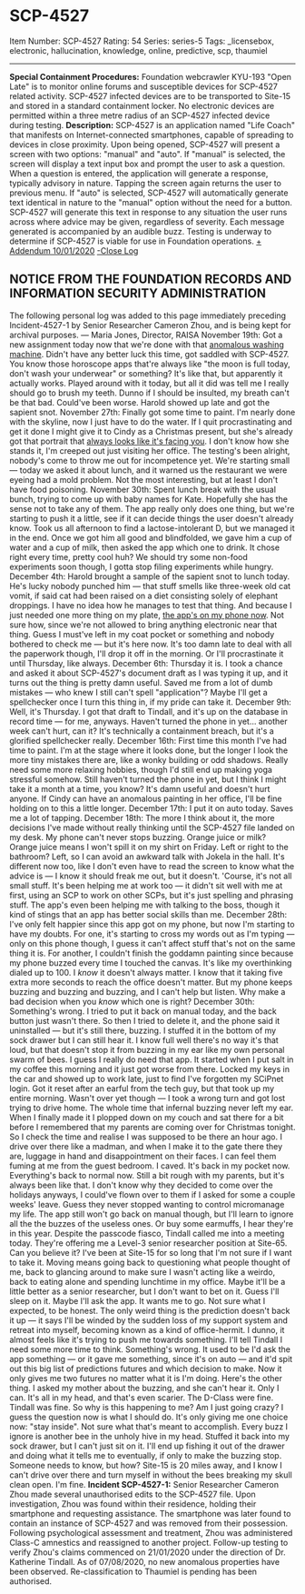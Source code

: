 # SCP-4527
Item Number: SCP-4527
Rating: 54
Series: series-5
Tags: _licensebox, electronic, hallucination, knowledge, online, predictive, scp, thaumiel

---

**Special Containment Procedures:** Foundation webcrawler KYU-193 "Open Late" is to monitor online forums and susceptible devices for SCP-4527 related activity. SCP-4527 infected devices are to be transported to Site-15 and stored in a standard containment locker. No electronic devices are permitted within a three metre radius of an SCP-4527 infected device during testing.
**Description:** SCP-4527 is an application named "Life Coach" that manifests on Internet-connected smartphones, capable of spreading to devices in close proximity.
Upon being opened, SCP-4527 will present a screen with two options: "manual" and "auto". If "manual" is selected, the screen will display a text input box and prompt the user to ask a question. When a question is entered, the application will generate a response, typically advisory in nature. Tapping the screen again returns the user to previous menu.
If "auto" is selected, SCP-4527 will automatically generate text identical in nature to the "manual" option without the need for a button. SCP-4527 will generate this text in response to any situation the user runs across where advice may be given, regardless of severity. Each message generated is accompanied by an audible buzz.
Testing is underway to determine if SCP-4527 is viable for use in Foundation operations.
[\+ Addendum 10/01/2020](javascript:;)
[-Close Log](javascript:;)
## NOTICE FROM THE FOUNDATION RECORDS AND INFORMATION SECURITY ADMINISTRATION
The following personal log was added to this page immediately preceding Incident-4527-1 by Senior Researcher Cameron Zhou, and is being kept for archival purposes.
— Maria Jones, Director, RAISA
November 19th: Got a new assignment today now that we're done with that [anomalous washing machine](/scp-2374). Didn't have any better luck this time, got saddled with SCP-4527. You know those horoscope apps that're always like "the moon is full today, don't wash your underwear" or something? It's like that, but apparently it actually works. Played around with it today, but all it did was tell me I really should go to brush my teeth. Dunno if I should be insulted, my breath can't be that bad.
Could've been worse. Harold showed up late and got the sapient snot.
November 27th: Finally got some time to paint. I'm nearly done with the skyline, now I just have to do the water. If I quit procrastinating and get it done I might give it to Cindy as a Christmas present, but she's already got that portrait that [always looks like it's facing you](/scp-5397). I don't know how she stands it, I'm creeped out just visiting her office.
The testing's been alright, nobody's come to throw me out for incompetence yet. We're starting small — today we asked it about lunch, and it warned us the restaurant we were eyeing had a mold problem. Not the most interesting, but at least I don't have food poisoning.
November 30th: Spent lunch break with the usual bunch, trying to come up with baby names for Kate. Hopefully she has the sense not to take any of them.
The app really only does one thing, but we're starting to push it a little, see if it can decide things the user doesn't already know. Took us all afternoon to find a lactose-intolerant D, but we managed it in the end. Once we got him all good and blindfolded, we gave him a cup of water and a cup of milk, then asked the app which one to drink. It chose right every time, pretty cool huh?
We should try some non-food experiments soon though, I gotta stop filing experiments while hungry.
December 4th: Harold brought a sample of the sapient snot to lunch today. He's lucky nobody punched him — that stuff smells like three-week old cat vomit, if said cat had been raised on a diet consisting solely of elephant droppings. I have no idea how he manages to test that thing.
And because I just needed one more thing on my plate, [the app's on my phone now](/scp-5434). Not sure how, since we're not allowed to bring anything electronic near that thing. Guess I must've left in my coat pocket or something and nobody bothered to check me — but it's here now. It's too damn late to deal with all the paperwork though, I'll drop it off in the morning. Or I'll procrastinate it until Thursday, like always.
December 6th: Thursday it is.
I took a chance and asked it about SCP-4527's document draft as I was typing it up, and it turns out the thing is pretty damn useful. Saved me from a lot of dumb mistakes — who knew I still can't spell "application"? Maybe I'll get a spellchecker once I turn this thing in, if my pride can take it.
December 9th: Well, it's Thursday. I got that draft to Tindall, and it's up on the database in record time — for me, anyways.
Haven't turned the phone in yet… another week can't hurt, can it? It's technically a containment breach, but it's a glorified spellchecker really.
December 16th: First time this month I've had time to paint. I'm at the stage where it looks done, but the longer I look the more tiny mistakes there are, like a wonky building or odd shadows. Really need some more relaxing hobbies, though I'd still end up making yoga stressful somehow.
Still haven't turned the phone in yet, but I think I might take it a month at a time, you know? It's damn useful and doesn't hurt anyone. If Cindy can have an anomalous painting in her office, I'll be fine holding on to this a little longer.
December 17th: I put it on auto today. Saves me a lot of tapping.
December 18th: The more I think about it, the more decisions I've made without really thinking until the SCP-4527 file landed on my desk.
My phone can't never stops buzzing. Orange juice or milk? Orange juice means I won't spill it on my shirt on Friday. Left or right to the bathroom? Left, so I can avoid an awkward talk with Jokela in the hall. It's different now too, like I don't even have to read the screen to know what the advice is — I know it should freak me out, but it doesn't.
'Course, it's not all small stuff. It's been helping me at work too — it didn't sit well with me at first, using an SCP to work on other SCPs, but it's just spelling and phrasing stuff. The app's even been helping me with talking to the boss, though it kind of stings that an app has better social skills than me.
December 28th: I've only felt happier since this app got on my phone, but now I'm starting to have my doubts.
For one, it's starting to cross my words out as I'm typing — only on this phone though, I guess it can't affect stuff that's not on the same thing it is.
For another, I couldn't finish the goddamn painting since because my phone buzzed every time I touched the canvas. It's like my overthinking dialed up to 100.
I _know_ it doesn't always matter. I know that it taking five extra more seconds to reach the office doesn't matter. But my phone keeps buzzing and buzzing and buzzing, and I can't help but listen. Why make a bad decision when you _know_ which one is right?
December 30th: Something's wrong.
I tried to put it back on manual today, and the back button just wasn't there. So then I tried to delete it, and the phone said it uninstalled — but it's still there, buzzing. I stuffed it in the bottom of my sock drawer but I can still hear it. I know full well there's no way it's that loud, but that doesn't stop it from buzzing in my ear like my own personal swarm of bees.
I guess I really do need that app.
It started when I put salt in my coffee this morning and it just got worse from there. Locked my keys in the car and showed up to work late, just to find I've forgotten my SCiPnet login. Got it reset after an earful from the tech guy, but that took up my entire morning. Wasn't over yet though — I took a wrong turn and got lost trying to drive home. The whole time that infernal buzzing never left my ear.
When I finally made it I plopped down on my couch and sat there for a bit before I remembered that my parents are coming over for Christmas tonight. So I check the time and realise I was supposed to be there an hour ago. I drive over there like a madman, and when I make it to the gate there they are, luggage in hand and disappointment on their faces.
I can feel them fuming at me from the guest bedroom.
I caved. It's back in my pocket now.
Everything's back to normal now. Still a bit rough with my parents, but it's always been like that. I don't know why they decided to come over the holidays anyways, I could've flown over to them if I asked for some a couple weeks' leave. Guess they never stopped wanting to control micromanage my life.
The app still won't go back on manual though, but I'll learn to ignore all the the buzzes of the useless ones. Or buy some earmuffs, I hear they're in this year.
Despite the passcode fiasco, Tindall called me into a meeting today. They're offering me a Level-3 senior researcher position at Site-65. Can you believe it?
I've been at Site-15 for so long that I'm not sure if I want to take it. Moving means going back to questioning what people thought of me, back to glancing around to make sure I wasn't acting like a weirdo, back to eating alone and spending lunchtime in my office. Maybe it'll be a little better as a senior researcher, but I don't want to bet on it.
Guess I'll sleep on it. Maybe I'll ask the app.
It wants me to go.
Not sure what I expected, to be honest. The only weird thing is the prediction doesn't back it up — it says I'll be winded by the sudden loss of my support system and retreat into myself, becoming known as a kind of office-hermit.
I dunno, it almost feels like it's trying to push me towards something. I'll tell Tindall I need some more time to think.
Something's wrong.
It used to be I'd ask the app something — or it gave me something, since it's on auto — and it'd spit out this big list of predictions futures and which decision to make. Now it only gives me two futures no matter what it is I'm doing.
Here's the other thing. I asked my mother about the buzzing, and she can't hear it. Only I can. It's all in my head, and that's even scarier.
The D-Class were fine. Tindall was fine. So why is this happening to me? Am I just going crazy?
I guess the question now is what I should do. It's only giving me one choice now: "stay inside". Not sure what that's meant to accomplish. Every buzz I ignore is another bee in the unholy hive in my head.
Stuffed it back into my sock drawer, but I can't just sit on it. I'll end up fishing it out of the drawer and doing what it tells me to eventually, if only to make the buzzing stop.
Someone needs to know, but how? Site-15 is 20 miles away, and I know I can't drive over there and turn myself in without the bees breaking my skull clean open.
I'm fine.
**Incident SCP-4527-1:** Senior Researcher Cameron Zhou made several unauthorised edits to the SCP-4527 file. Upon investigation, Zhou was found within their residence, holding their smartphone and requesting assistance. The smartphone was later found to contain an instance of SCP-4527 and was removed from their possession.
Following psychological assessment and treatment, Zhou was administered Class-C amnestics and reassigned to another project. Follow-up testing to verify Zhou's claims commenced on 21/01/2020 under the direction of Dr. Katherine Tindall. As of 07/08/2020, no new anomalous properties have been observed. Re-classification to Thaumiel is pending has been authorised.